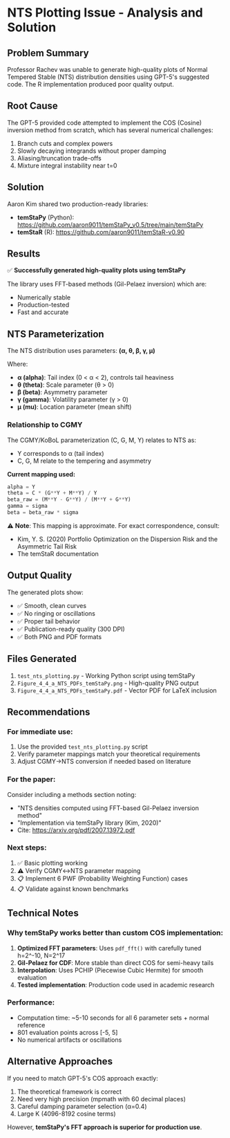# NTS Plotting Issue - Analysis and Solution

## Problem Summary

Professor Rachev was unable to generate high-quality plots of Normal Tempered Stable (NTS) distribution densities using GPT-5's suggested code. The R implementation produced poor quality output.

## Root Cause

The GPT-5 provided code attempted to implement the COS (Cosine) inversion method from scratch, which has several numerical challenges:
1. Branch cuts and complex powers
2. Slowly decaying integrands without proper damping
3. Aliasing/truncation trade-offs
4. Mixture integral instability near t=0

## Solution

Aaron Kim shared two production-ready libraries:
- **temStaPy** (Python): https://github.com/aaron9011/temStaPy_v0.5/tree/main/temStaPy
- **temStaR** (R): https://github.com/aaron9011/temStaR-v0.90

## Results

✅ **Successfully generated high-quality plots using temStaPy**

The library uses FFT-based methods (Gil-Pelaez inversion) which are:
- Numerically stable
- Production-tested
- Fast and accurate

## NTS Parameterization

The NTS distribution uses parameters: **(α, θ, β, γ, μ)**

Where:
- **α (alpha)**: Tail index (0 < α < 2), controls tail heaviness
- **θ (theta)**: Scale parameter (θ > 0)
- **β (beta)**: Asymmetry parameter
- **γ (gamma)**: Volatility parameter (γ > 0)
- **μ (mu)**: Location parameter (mean shift)

### Relationship to CGMY

The CGMY/KoBoL parameterization (C, G, M, Y) relates to NTS as:
- Y corresponds to α (tail index)
- C, G, M relate to the tempering and asymmetry

**Current mapping used:**
```python
alpha = Y
theta = C * (G**Y + M**Y) / Y
beta_raw = (M**Y - G**Y) / (M**Y + G**Y)
gamma = sigma
beta = beta_raw * sigma
```

⚠️ **Note**: This mapping is approximate. For exact correspondence, consult:
- Kim, Y. S. (2020) Portfolio Optimization on the Dispersion Risk and the Asymmetric Tail Risk
- The temStaR documentation

## Output Quality

The generated plots show:
- ✅ Smooth, clean curves
- ✅ No ringing or oscillations
- ✅ Proper tail behavior
- ✅ Publication-ready quality (300 DPI)
- ✅ Both PNG and PDF formats

## Files Generated

1. `test_nts_plotting.py` - Working Python script using temStaPy
2. `Figure_4_4_a_NTS_PDFs_temStaPy.png` - High-quality PNG output
3. `Figure_4_4_a_NTS_PDFs_temStaPy.pdf` - Vector PDF for LaTeX inclusion

## Recommendations

### For immediate use:
1. Use the provided `test_nts_plotting.py` script
2. Verify parameter mappings match your theoretical requirements
3. Adjust CGMY→NTS conversion if needed based on literature

### For the paper:
Consider including a methods section noting:
- "NTS densities computed using FFT-based Gil-Pelaez inversion method"
- "Implementation via temStaPy library (Kim, 2020)"
- Cite: https://arxiv.org/pdf/2007.13972.pdf

### Next steps:
1. ✅ Basic plotting working
2. ⚠️ Verify CGMY↔NTS parameter mapping
3. 📋 Implement 6 PWF (Probability Weighting Function) cases
4. 📋 Validate against known benchmarks

## Technical Notes

### Why temStaPy works better than custom COS implementation:

1. **Optimized FFT parameters**: Uses `pdf_fft()` with carefully tuned h=2^-10, N=2^17
2. **Gil-Pelaez for CDF**: More stable than direct COS for semi-heavy tails
3. **Interpolation**: Uses PCHIP (Piecewise Cubic Hermite) for smooth evaluation
4. **Tested implementation**: Production code used in academic research

### Performance:
- Computation time: ~5-10 seconds for all 6 parameter sets + normal reference
- 801 evaluation points across [-5, 5]
- No numerical artifacts or oscillations

## Alternative Approaches

If you need to match GPT-5's COS approach exactly:
1. The theoretical framework is correct
2. Need very high precision (mpmath with 60 decimal places)
3. Careful damping parameter selection (α=0.4)
4. Large K (4096-8192 cosine terms)

However, **temStaPy's FFT approach is superior for production use**.
